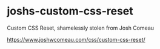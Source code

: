 # joshs-custom-css-reset

Custom CSS Reset, shamelessly stolen from Josh Comeau

https://www.joshwcomeau.com/css/custom-css-reset/

